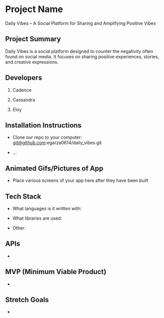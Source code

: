 # Project Name
Daily Vibes – A Social Platform for Sharing and Amplifying Positive Vibes

## Project Summary
Daily Vibes is a social platform designed to counter the negativity often found on social media. It focuses on sharing positive experiences, stories, and creative expressions.

## Developers

1. Cadence

2. Cassandra

3. Eloy

## Installation Instructions

- Clone our repo to your computer:
git@github.com:egarza0614/daily_vibes.git

- ...


## Animated Gifs/Pictures of App

- Place various screens of your app here after they have been built

## Tech Stack

- What languages is it written with: 

- What libraries are used: 

- Other: 


## APIs

-

## MVP (Minimum Viable Product)

-


## Stretch Goals

-

